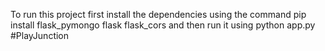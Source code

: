 To run this project first install the dependencies using the command pip install flask_pymongo flask flask_cors and then run it using python app.py
#PlayJunction
